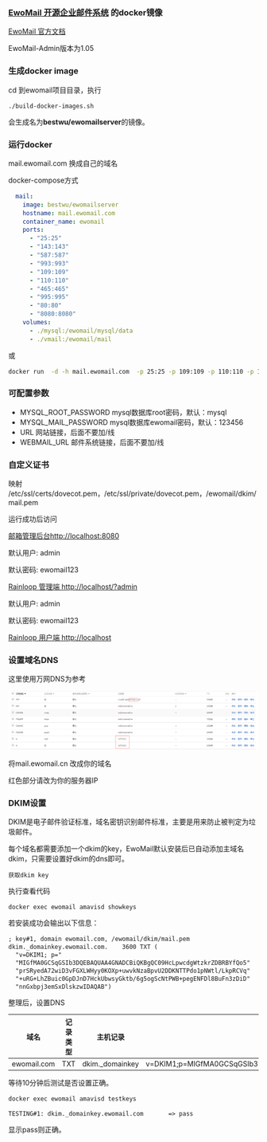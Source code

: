 ### [EwoMail 开源企业邮件系统](http://www.ewomail.com/) 的docker镜像

[EwoMail 官方文档](http://doc.ewomail.com/ewomail/285649)

EwoMail-Admin版本为1.05

### 生成docker image
cd 到ewomail项目目录，执行
```
./build-docker-images.sh
```
会生成名为**bestwu/ewomailserver**的镜像。

### 运行docker

mail.ewomail.com 换成自己的域名

docker-compose方式

```yml
  mail:
    image: bestwu/ewomailserver
    hostname: mail.ewomail.com
    container_name: ewomail
    ports:
      - "25:25"
      - "143:143"
      - "587:587"
      - "993:993"
      - "109:109"
      - "110:110"
      - "465:465"
      - "995:995"
      - "80:80"
      - "8080:8080"
    volumes:
      - ./mysql:/ewomail/mysql/data
      - ./vmail:/ewomail/mail
```

或

```cmd
docker run  -d -h mail.ewomail.com  -p 25:25 -p 109:109 -p 110:110 -p 143:143 -p 465:465 -p 587:587 -p 993:993 -p 995:995  -p 80:80 -p 8080:8080 -v /home/EwoMail/data/mysql/:/ewomail/mysql/data/ -v /home/EwoMail/data/vmail/:/ewomail/mail/ --name ewomail bestwu/ewomailserver

```

### 可配置参数

* MYSQL_ROOT_PASSWORD mysql数据库root密码，默认：mysql
* MYSQL_MAIL_PASSWORD mysql数据库ewomail密码，默认：123456
* URL 网站链接，后面不要加/线
* WEBMAIL_URL 邮件系统链接，后面不要加/线

### 自定义证书
映射 /etc/ssl/certs/dovecot.pem，/etc/ssl/private/dovecot.pem，/ewomail/dkim/mail.pem


运行成功后访问

[邮箱管理后台http://localhost:8080](http://localhost:8080)

默认用户: admin

默认密码: ewomail123

[Rainloop 管理端 http://localhost/?admin](http://localhost/?admin)

默认用户: admin

默认密码: ewomail123

[Rainloop 用户端 http://localhost](http://localhost)

### 设置域名DNS

这里使用万网DNS为参考

![](dns.png)

将mail.ewomail.cn 改成你的域名

红色部分请改为你的服务器IP

### DKIM设置

DKIM是电子邮件验证标准，域名密钥识别邮件标准，主要是用来防止被判定为垃圾邮件。

每个域名都需要添加一个dkim的key，EwoMail默认安装后已自动添加主域名dkim，只需要设置好dkim的dns即可。

    获取dkim key

执行查看代码

```
docker exec ewomail amavisd showkeys
```

若安装成功会输出以下信息：
```
; key#1, domain ewomail.com, /ewomail/dkim/mail.pem
dkim._domainkey.ewomail.com.	3600 TXT (
  "v=DKIM1; p="
  "MIGfMA0GCSqGSIb3DQEBAQUAA4GNADCBiQKBgQC09HcLpwcdgWtzkrZDBRBYfQo5"
  "prSRyedA72wiD3vFGXLWHyy0KOXp+uwvkNzaBpvU2DDKNTTPdo1pNWtl/LkpRCVq"
  "+uRG+LhZBuic0GpDJnD7HckUbwsyGktb/6g5ogScNtPWB+pegENFDl8BuFn3zDiD"
  "nnGxbpj3emSxDlskzwIDAQAB")
```
整理后，设置DNS

| 域名 	 |     记录类型 	| 主机记录 	|  记录值 |
|---|---|---|---|
| ewomail.com |	TXT	| dkim._domainkey  | v=DKIM1;p=MIGfMA0GCSqGSIb3DQEBAQUAA4GNADCBiQKBgQC09HcLpwcdgWtzkrZDBRBYfQo5prSRyedA72wiD3vFGXLWHyy0KOXp+uwvkNzaBpvU2DDKNTTPdo1pNWtl/LkpRCVq+uRG+LhZBuic0GpDJnD7HckUbwsyGktb/6g5ogScNtPWB+pegENFDl8BuFn3zDiDnnGxbpj3emSxDlskzwIDAQAB

等待10分钟后测试是否设置正确。

```
docker exec ewomail amavisd testkeys
```
```
TESTING#1: dkim._domainkey.ewomail.com       => pass
```
显示pass则正确。
